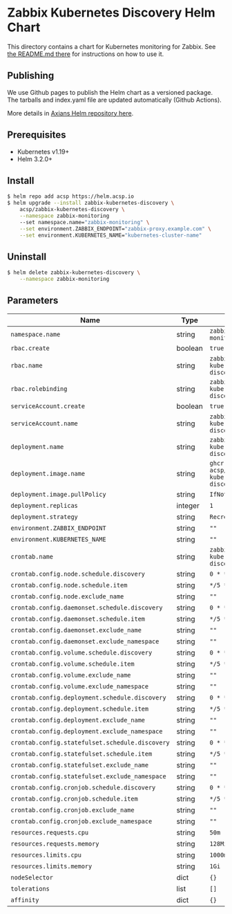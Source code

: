 # Zabbix Kubernetes Discovery Helm Chart

This directory contains a chart for Kubernetes monitoring for Zabbix.
See [the README.md there](./zabbix-kubernetes-discovery/README.md) for
instructions on how to use it.

## Publishing

We use Github pages to publish the Helm chart as a versioned package. The
tarballs and index.yaml file are updated automatically (Github Actions).

More details in [Axians Helm repository here](https://helm.acsp.io).

## Prerequisites

* Kubernetes v1.19+
* Helm 3.2.0+

## Install

```bash
$ helm repo add acsp https://helm.acsp.io
$ helm upgrade --install zabbix-kubernetes-discovery \
    acsp/zabbix-kubernetes-discovery \
    --namespace zabbix-monitoring
    --set namespace.name="zabbix-monitoring" \
    --set environment.ZABBIX_ENDPOINT="zabbix-proxy.example.com" \
    --set environment.KUBERNETES_NAME="kubernetes-cluster-name"
```

## Uninstall

```bash
$ helm delete zabbix-kubernetes-discovery \
    --namespace zabbix-monitoring
```

## Parameters

| Name                                              | Type    | Value                                                       |
|---------------------------------------------------|---------|-------------------------------------------------------------|
| `namespace.name`                                  | string  | `zabbix-monitoring`                                         |
| `rbac.create`                                     | boolean | `true`                                                      |
| `rbac.name`                                       | string  | `zabbix-kubernetes-discovery`                               |
| `rbac.rolebinding`                                | string  | `zabbix-kubernetes-discovery`                               |
| `serviceAccount.create`                           | boolean | `true`                                                      |
| `serviceAccount.name`                             | string  | `zabbix-kubernetes-discovery`                               |
| `deployment.name`                                 | string  | `zabbix-kubernetes-discovery`                               |
| `deployment.image.name`                           | string  | `ghcr.io/axians-acsp/zabbix-kubernetes-discovery:v1.2.0`    |
| `deployment.image.pullPolicy`                     | string  | `IfNotPresent`                                              |
| `deployment.replicas`                             | integer | `1`                                                         |
| `deployment.strategy`                             | string  | `Recreate`                                                  |
| `environment.ZABBIX_ENDPOINT`                     | string  | `""`                                                        |
| `environment.KUBERNETES_NAME`                     | string  | `""`                                                        |
| `crontab.name`                                    | string  | `zabbix-kubernetes-discovery`                               |
| `crontab.config.node.schedule.discovery`          | string  | `0 * * * *`                                                 |
| `crontab.config.node.schedule.item`               | string  | `*/5 * * * *`                                               |
| `crontab.config.node.exclude_name`                | string  | `""`                                                        |
| `crontab.config.daemonset.schedule.discovery`     | string  | `0 * * * *`                                                 |
| `crontab.config.daemonset.schedule.item`          | string  | `*/5 * * * *`                                               |
| `crontab.config.daemonset.exclude_name`           | string  | `""`                                                        |
| `crontab.config.daemonset.exclude_namespace`      | string  | `""`                                                        |
| `crontab.config.volume.schedule.discovery`        | string  | `0 * * * *`                                                 |
| `crontab.config.volume.schedule.item`             | string  | `*/5 * * * *`                                               |
| `crontab.config.volume.exclude_name`              | string  | `""`                                                        |
| `crontab.config.volume.exclude_namespace`         | string  | `""`                                                        |
| `crontab.config.deployment.schedule.discovery`    | string  | `0 * * * *`                                                 |
| `crontab.config.deployment.schedule.item`         | string  | `*/5 * * * *`                                               |
| `crontab.config.deployment.exclude_name`          | string  | `""`                                                        |
| `crontab.config.deployment.exclude_namespace`     | string  | `""`                                                        |
| `crontab.config.statefulset.schedule.discovery`   | string  | `0 * * * *`                                                 |
| `crontab.config.statefulset.schedule.item`        | string  | `*/5 * * * *`                                               |
| `crontab.config.statefulset.exclude_name`         | string  | `""`                                                        |
| `crontab.config.statefulset.exclude_namespace`    | string  | `""`                                                        |
| `crontab.config.cronjob.schedule.discovery`       | string  | `0 * * * *`                                                 |
| `crontab.config.cronjob.schedule.item`            | string  | `*/5 * * * *`                                               |
| `crontab.config.cronjob.exclude_name`             | string  | `""`                                                        |
| `crontab.config.cronjob.exclude_namespace`        | string  | `""`                                                        |
| `resources.requests.cpu`                          | string  | `50m`                                                       |
| `resources.requests.memory`                       | string  | `128Mi`                                                     |
| `resources.limits.cpu`                            | string  | `1000m`                                                     |
| `resources.limits.memory`                         | string  | `1Gi`                                                       |
| `nodeSelector`                                    | dict    | `{}`                                                        |
| `tolerations`                                     | list    | `[]`                                                        |
| `affinity`                                        | dict    | `{}`                                                        |

